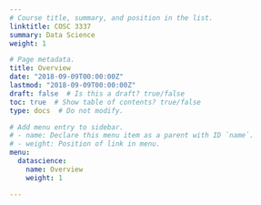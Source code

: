 ```yaml
---
# Course title, summary, and position in the list.
linktitle: COSC 3337
summary: Data Science
weight: 1

# Page metadata.
title: Overview
date: "2018-09-09T00:00:00Z"
lastmod: "2018-09-09T00:00:00Z"
draft: false  # Is this a draft? true/false
toc: true  # Show table of contents? true/false
type: docs  # Do not modify.

# Add menu entry to sidebar.
# - name: Declare this menu item as a parent with ID `name`.
# - weight: Position of link in menu.
menu:
  datascience:
    name: Overview
    weight: 1

---
```


